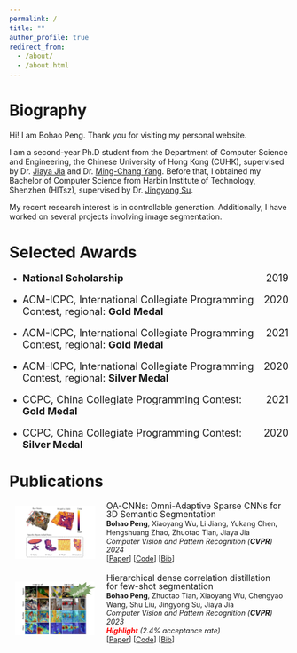 ```yaml
---
permalink: /
title: ""
author_profile: true
redirect_from: 
  - /about/
  - /about.html
---
```


Biography
======
Hi! I am Bohao Peng. Thank you for visiting my personal website.

I am a second-year Ph.D student from the Department of Computer Science and Engineering, the Chinese University of Hong Kong (CUHK), supervised by Dr. [Jiaya Jia](https://jiaya.me/home) and Dr. [Ming-Chang Yang](https://www.cse.cuhk.edu.hk/~mcyang/). Before that, I obtained my Bachelor of Computer Science from Harbin Institute of Technology, Shenzhen (HITsz), supervised by Dr. [Jingyong Su](https://faculty.hitsz.edu.cn/sujingyong).

My recent research interest is in controllable generation. Additionally, I have worked on several projects involving image segmentation.


Selected Awards
======
* <p style="display: flex; justify-content: space-between;font-size: 18px;"><span><strong>National Scholarship </strong></span><span style="margin-left: auto;">2019</span></p>
* <p style="display: flex; justify-content: space-between;font-size: 18px;"><span>ACM-ICPC, International Collegiate Programming Contest, regional: <strong>Gold Medal</strong></span><span style="margin-left: auto;">2020</span></p> 
* <p style="display: flex; justify-content: space-between;font-size: 18px;"><span>ACM-ICPC, International Collegiate Programming Contest, regional: <strong>Gold Medal</strong></span><span style="margin-left: auto;">2021</span></p> 
* <p style="display: flex; justify-content: space-between;font-size: 18px;"><span>ACM-ICPC, International Collegiate Programming Contest, regional: <strong>Silver Medal</strong></span><span style="margin-left: auto;">2020</span></p> 
* <p style="display: flex; justify-content: space-between;font-size: 18px;"><span>CCPC, China Collegiate Programming Contest: <strong>Gold Medal</strong></span><span style="margin-left: auto;">2021</span></p> 
* <p style="display: flex; justify-content: space-between;font-size: 18px;"><span>CCPC, China Collegiate Programming Contest: <strong>Silver Medal</strong></span><span style="margin-left: auto;">2020</span></p> 

Publications
======

<div style="display: flex; align-items: center; margin: 10px; margin-top: 20px;">
  <div style="flex: 0 0 30%; margin-right: 20px; font-size: 0;">
    <img src="files/publications/images/2024CVPR_OACNN.jpg" style="display: block; width: 100%; height: auto; object-fit: cover;" alt="hdnet">
  </div>
  <div style="flex: 1; display: flex; flex-direction: column; justify-content: center;">
    <p style="line-height: 1.0; font-size: 1.1em; margin: 0;">
      <a href="https://openaccess.thecvf.com/content/CVPR2024/papers/Peng_OA-CNNs_Omni-Adaptive_Sparse_CNNs_for_3D_Semantic_Segmentation_CVPR_2024_paper.pdf" style="text-decoration: none;">OA-CNNs: Omni-Adaptive Sparse CNNs for 3D Semantic Segmentation</a><br>
      <small><strong>Bohao Peng</strong>, Xiaoyang Wu, Li Jiang, Yukang Chen, Hengshuang Zhao, Zhuotao Tian, Jiaya Jia</small><br>
      <small><em>Computer Vision and Pattern Recognition (<strong>CVPR</strong>) 2024</em></small><br>
      <small>[<a href="https://openaccess.thecvf.com/content/CVPR2024/papers/Peng_OA-CNNs_Omni-Adaptive_Sparse_CNNs_for_3D_Semantic_Segmentation_CVPR_2024_paper.pdf">Paper</a>] [<a href="https://github.com/Pointcept/Pointcept">Code</a>] [<a href="files/publications/bibs/2024CVPR_OACNN.txt">Bib</a>]</small>
    </p>
  </div>
</div>


<div style="display: flex; align-items: center; margin: 10px; margin-top: 20px;">
  <div style="flex: 0 0 30%; margin-right: 20px; font-size: 0;">
    <img src="files/publications/images/2023CVPR_HDMNet.jpg" style="display: block; width: 100%; height: auto; object-fit: cover;" alt="hdnet">
  </div>
  <div style="flex: 1; display: flex; flex-direction: column; justify-content: center;">
    <p style="line-height: 1.0; font-size: 1.1em; margin: 0;">
      <a href="https://openaccess.thecvf.com/content/CVPR2023/papers/Peng_Hierarchical_Dense_Correlation_Distillation_for_Few-Shot_Segmentation_CVPR_2023_paper.pdf" style="text-decoration: none;">Hierarchical dense correlation distillation for few-shot segmentation</a><br>
      <small><strong>Bohao Peng</strong>, Zhuotao Tian, Xiaoyang Wu, Chengyao Wang, Shu Liu, Jingyong Su, Jiaya Jia</small><br>
      <small><em>Computer Vision and Pattern Recognition (<strong>CVPR</strong>) 2023 <br> <strong><span style="color: red;">Highlight</span></strong> (2.4% acceptance rate)</em></small><br>
      <small>[<a href="https://openaccess.thecvf.com/content/CVPR2023/papers/Peng_Hierarchical_Dense_Correlation_Distillation_for_Few-Shot_Segmentation_CVPR_2023_paper.pdf">Paper</a>] [<a href="https://github.com/Pbihao/HDMNet">Code</a>] [<a href="files/publications/bibs/2023CVPR_HDMNet.txt">Bib</a>]</small>
    </p>
  </div>
</div>




<!-- 

This is the front page of a website that is powered by the [Academic Pages template](https://github.com/academicpages/academicpages.github.io) and hosted on GitHub pages. [GitHub pages](https://pages.github.com) is a free service in which websites are built and hosted from code and data stored in a GitHub repository, automatically updating when a new commit is made to the respository. This template was forked from the [Minimal Mistakes Jekyll Theme](https://mmistakes.github.io/minimal-mistakes/) created by Michael Rose, and then extended to support the kinds of content that academics have: publications, talks, teaching, a portfolio, blog posts, and a dynamically-generated CV. You can fork [this repository](https://github.com/academicpages/academicpages.github.io) right now, modify the configuration and markdown files, add your own PDFs and other content, and have your own site for free, with no ads! An older version of this template powers my own personal website at [stuartgeiger.com](http://stuartgeiger.com), which uses [this Github repository](https://github.com/staeiou/staeiou.github.io).

A data-driven personal website
======
Like many other Jekyll-based GitHub Pages templates, Academic Pages makes you separate the website's content from its form. The content & metadata of your website are in structured markdown files, while various other files constitute the theme, specifying how to transform that content & metadata into HTML pages. You keep these various markdown (.md), YAML (.yml), HTML, and CSS files in a public GitHub repository. Each time you commit and push an update to the repository, the [GitHub pages](https://pages.github.com/) service creates static HTML pages based on these files, which are hosted on GitHub's servers free of charge.

Many of the features of dynamic content management systems (like Wordpress) can be achieved in this fashion, using a fraction of the computational resources and with far less vulnerability to hacking and DDoSing. You can also modify the theme to your heart's content without touching the content of your site. If you get to a point where you've broken something in Jekyll/HTML/CSS beyond repair, your markdown files describing your talks, publications, etc. are safe. You can rollback the changes or even delete the repository and start over -- just be sure to save the markdown files! Finally, you can also write scripts that process the structured data on the site, such as [this one](https://github.com/academicpages/academicpages.github.io/blob/master/talkmap.ipynb) that analyzes metadata in pages about talks to display [a map of every location you've given a talk](https://academicpages.github.io/talkmap.html).

Getting started
======
1. Register a GitHub account if you don't have one and confirm your e-mail (required!)
1. Fork [this repository](https://github.com/academicpages/academicpages.github.io) by clicking the "fork" button in the top right. 
1. Go to the repository's settings (rightmost item in the tabs that start with "Code", should be below "Unwatch"). Rename the repository "[your GitHub username].github.io", which will also be your website's URL.
1. Set site-wide configuration and create content & metadata (see below -- also see [this set of diffs](http://archive.is/3TPas) showing what files were changed to set up [an example site](https://getorg-testacct.github.io) for a user with the username "getorg-testacct")
1. Upload any files (like PDFs, .zip files, etc.) to the files/ directory. They will appear at https://[your GitHub username].github.io/files/example.pdf.  
1. Check status by going to the repository settings, in the "GitHub pages" section

Site-wide configuration
------
The main configuration file for the site is in the base directory in [_config.yml](https://github.com/academicpages/academicpages.github.io/blob/master/_config.yml), which defines the content in the sidebars and other site-wide features. You will need to replace the default variables with ones about yourself and your site's github repository. The configuration file for the top menu is in [_data/navigation.yml](https://github.com/academicpages/academicpages.github.io/blob/master/_data/navigation.yml). For example, if you don't have a portfolio or blog posts, you can remove those items from that navigation.yml file to remove them from the header. 

Create content & metadata
------
For site content, there is one markdown file for each type of content, which are stored in directories like _publications, _talks, _posts, _teaching, or _pages. For example, each talk is a markdown file in the [_talks directory](https://github.com/academicpages/academicpages.github.io/tree/master/_talks). At the top of each markdown file is structured data in YAML about the talk, which the theme will parse to do lots of cool stuff. The same structured data about a talk is used to generate the list of talks on the [Talks page](https://academicpages.github.io/talks), each [individual page](https://academicpages.github.io/talks/2012-03-01-talk-1) for specific talks, the talks section for the [CV page](https://academicpages.github.io/cv), and the [map of places you've given a talk](https://academicpages.github.io/talkmap.html) (if you run this [python file](https://github.com/academicpages/academicpages.github.io/blob/master/talkmap.py) or [Jupyter notebook](https://github.com/academicpages/academicpages.github.io/blob/master/talkmap.ipynb), which creates the HTML for the map based on the contents of the _talks directory).

**Markdown generator**

I have also created [a set of Jupyter notebooks](https://github.com/academicpages/academicpages.github.io/tree/master/markdown_generator
) that converts a CSV containing structured data about talks or presentations into individual markdown files that will be properly formatted for the Academic Pages template. The sample CSVs in that directory are the ones I used to create my own personal website at stuartgeiger.com. My usual workflow is that I keep a spreadsheet of my publications and talks, then run the code in these notebooks to generate the markdown files, then commit and push them to the GitHub repository.

How to edit your site's GitHub repository
------
Many people use a git client to create files on their local computer and then push them to GitHub's servers. If you are not familiar with git, you can directly edit these configuration and markdown files directly in the github.com interface. Navigate to a file (like [this one](https://github.com/academicpages/academicpages.github.io/blob/master/_talks/2012-03-01-talk-1.md) and click the pencil icon in the top right of the content preview (to the right of the "Raw | Blame | History" buttons). You can delete a file by clicking the trashcan icon to the right of the pencil icon. You can also create new files or upload files by navigating to a directory and clicking the "Create new file" or "Upload files" buttons. 

Example: editing a markdown file for a talk
![Editing a markdown file for a talk](/images/editing-talk.png)

For more info
------
More info about configuring Academic Pages can be found in [the guide](https://academicpages.github.io/markdown/). The [guides for the Minimal Mistakes theme](https://mmistakes.github.io/minimal-mistakes/docs/configuration/) (which this theme was forked from) might also be helpful. -->


